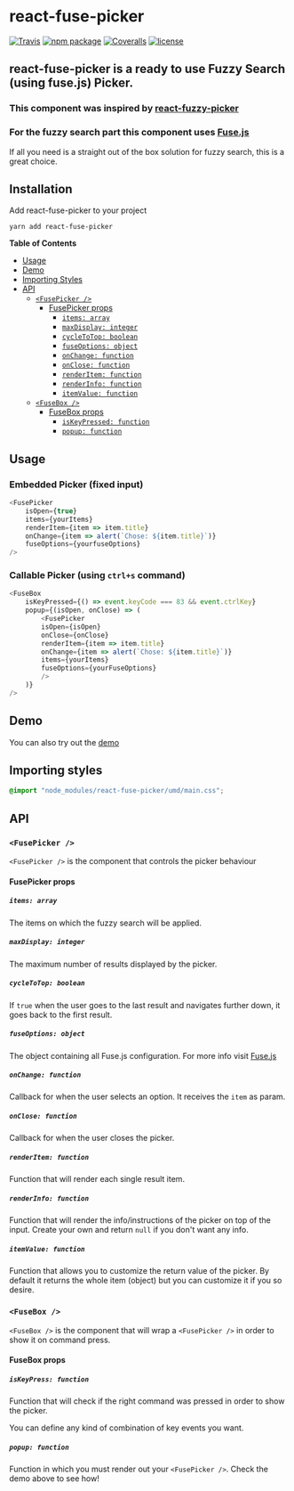 [build-badge]: https://img.shields.io/travis/JoaoCnh/react-fuse-picker/master.png?style=flat-square
[build]: https://travis-ci.org/JoaoCnh/react-fuse-picker

[npm-badge]: https://img.shields.io/npm/v/npm-package.png?style=flat-square
[npm]: https://www.npmjs.org/package/npm-package

[coveralls-badge]: https://coveralls.io/repos/github/JoaoCnh/react-fuse-picker/badge.svg?branch=master&style=flat-square
[coveralls]: https://coveralls.io/github/JoaoCnh/react-fuse-picker

# react-fuse-picker

[![Travis][build-badge]][build]
[![npm package][npm-badge]][npm]
[![Coveralls][coveralls-badge]][coveralls]
[![license](http://img.shields.io/npm/l/react-loki.svg)](./LICENSE)

## react-fuse-picker is a ready to use Fuzzy Search (using fuse.js) Picker.

### This component was inspired by [react-fuzzy-picker](https://github.com/1egoman/fuzzy-picker)

### For the fuzzy search part this component uses [Fuse.js](http://fusejs.io/)

If all you need is a straight out of the box solution for fuzzy search, this is a great choice.

## Installation

Add react-fuse-picker to your project

```shell
yarn add react-fuse-picker
```

**Table of Contents**

- [Usage](#usage)
- [Demo](#demo)
- [Importing Styles](#importing-styles)
- [API](#api)
    - [`<FusePicker />`](#fusepicker-)
        - [FusePicker props](#fusepicker-props)
            - [`items: array`](#items-array-)
            - [`maxDisplay: integer`](#maxdisplay-integer-)
            - [`cycleToTop: boolean`](#cycletotop-boolean-)
            - [`fuseOptions: object`](#fuseoptions-object-)
            - [`onChange: function`](#onchange-function-)
            - [`onClose: function`](#onclose-function-)
            - [`renderItem: function`](#renderitem-function-)
            - [`renderInfo: function`](#renderinfo-function-)
            - [`itemValue: function`](#itemvalue-function-)
    - [`<FuseBox />`](#fusebox-)
        - [FuseBox props](#fusebox-props)
            - [`isKeyPressed: function`](#iskeypressed-function-)
            - [`popup: function`](#popup-function-)

## Usage

### Embedded Picker (fixed input)

```js
<FusePicker
    isOpen={true}
    items={yourItems}
    renderItem={item => item.title}
    onChange={item => alert(`Chose: ${item.title}`)}
    fuseOptions={yourfuseOptions}
/>
```

### Callable Picker (using `ctrl+s` command)

```js
<FuseBox
    isKeyPressed={() => event.keyCode === 83 && event.ctrlKey}
    popup={(isOpen, onClose) => (
        <FusePicker
        isOpen={isOpen}
        onClose={onClose}
        renderItem={item => item.title}
        onChange={item => alert(`Chose: ${item.title}`)}
        items={yourItems}
        fuseOptions={yourFuseOptions}
        />
    )}
/>
```

## Demo

You can also try out the [demo](https://joaocnh.github.io/react-fuse-picker)

## Importing styles
```scss
@import "node_modules/react-fuse-picker/umd/main.css";
```

## API

### `<FusePicker />`

`<FusePicker />` is the component that controls the picker behaviour

#### FusePicker props

##### `items: array`

The items on which the fuzzy search will be applied.

##### `maxDisplay: integer`

The maximum number of results displayed by the picker.

##### `cycleToTop: boolean`

If `true` when the user goes to the last result and navigates further down, it goes back to the first result.

##### `fuseOptions: object`

The object containing all Fuse.js configuration. For more info visit [Fuse.js](http://fusejs.io/)

##### `onChange: function`

Callback for when the user selects an option. It receives the `item` as param.

##### `onClose: function`

Callback for when the user closes the picker.

##### `renderItem: function`

Function that will render each single result item.

##### `renderInfo: function`

Function that will render the info/instructions of the picker on top of the input.
Create your own and return `null` if you don't want any info.

##### `itemValue: function`

Function that allows you to customize the return value of the picker. By default it returns the whole item (object) but you can customize it if you so desire.

### `<FuseBox />`

`<FuseBox />` is the component that will wrap a `<FusePicker />` in order to show it on command press.

#### FuseBox props

##### `isKeyPress: function`

Function that will check if the right command was pressed in order to show the picker.

You can define any kind of combination of key events you want.

##### `popup: function`

Function in which you must render out your `<FusePicker />`. Check the demo above to see how!